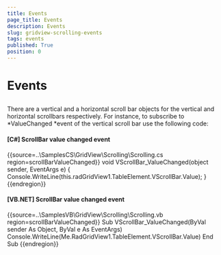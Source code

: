 ```yaml
---
title: Events
page_title: Events
description: Events
slug: gridview-scrolling-events
tags: events
published: True
position: 0
---
```


# Events



## 

There are a vertical and a horizontal scroll bar objects for the vertical and horizontal scrollbars respectively. For instance, to subscribe to *ValueChanged *event of the vertical scroll bar use the following code:

#### __[C#] ScrollBar value changed event__

{{source=..\SamplesCS\GridView\Scrolling\Scrolling.cs region=scrollBarValueChanged}}
	        void VScrollBar_ValueChanged(object sender, EventArgs e)
	        {
	            Console.WriteLine(this.radGridView1.TableElement.VScrollBar.Value);
	        }
	{{endregion}}



#### __[VB.NET] ScrollBar value changed event__

{{source=..\SamplesVB\GridView\Scrolling\Scrolling.vb region=scrollBarValueChanged}}
	    Sub VScrollBar_ValueChanged(ByVal sender As Object, ByVal e As EventArgs)
	        Console.WriteLine(Me.RadGridView1.TableElement.VScrollBar.Value)
	    End Sub
	{{endregion}}


